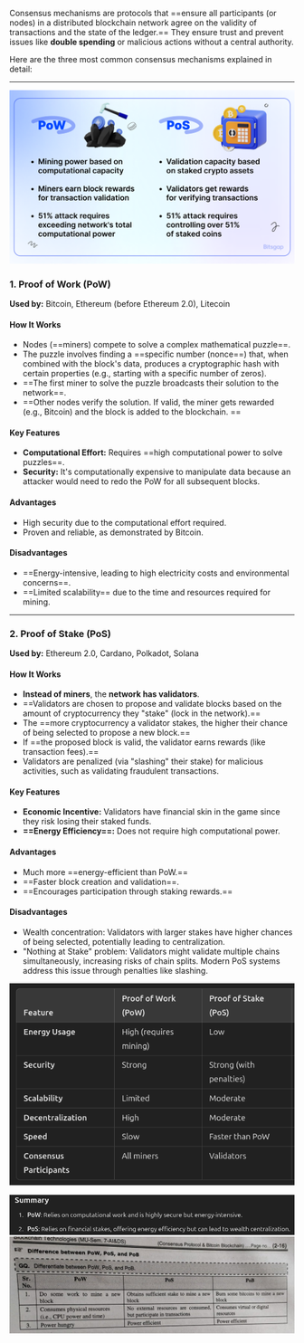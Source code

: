 Consensus mechanisms are protocols that ==ensure all participants (or nodes) in a distributed blockchain network agree on the validity of transactions and the state of the ledger.== They ensure trust and prevent issues like **double spending** or malicious actions without a central authority.

Here are the three most common consensus mechanisms explained in detail:

---

![alt text](Pastedimage20241205133712.png)
### **1. Proof of Work (PoW)**

**Used by:** Bitcoin, Ethereum (before Ethereum 2.0), Litecoin

#### **How It Works**

- Nodes (==miners) compete to solve a complex mathematical puzzle==.
- The puzzle involves finding a ==specific number (nonce==) that, when combined with the block's data, produces a cryptographic hash with certain properties (e.g., starting with a specific number of zeros).
- ==The first miner to solve the puzzle broadcasts their solution to the network==.
- ==Other nodes verify the solution. If valid, the miner gets rewarded (e.g., Bitcoin) and the block is added to the blockchain.
==
#### **Key Features**

- **Computational Effort:** Requires ==high computational power to solve puzzles==.
- **Security:** It's computationally expensive to manipulate data because an attacker would need to redo the PoW for all subsequent blocks.

#### **Advantages**

- High security due to the computational effort required.
- Proven and reliable, as demonstrated by Bitcoin.

#### **Disadvantages**

- ==Energy-intensive, leading to high electricity costs and environmental concerns==.
- ==Limited scalability== due to the time and resources required for mining.

---

### **2. Proof of Stake (PoS)**

**Used by:** Ethereum 2.0, Cardano, Polkadot, Solana

#### **How It Works**

- **Instead of miners**, the **network has validators**.
- ==Validators are chosen to propose and validate blocks based on the amount of cryptocurrency they "stake" (lock in the network).==
- The ==more cryptocurrency a validator stakes, the higher their chance of being selected to propose a new block.==
- If ==the proposed block is valid, the validator earns rewards (like transaction fees).==
- Validators are penalized (via "slashing" their stake) for malicious activities, such as validating fraudulent transactions.

#### **Key Features**

- **Economic Incentive:** Validators have financial skin in the game since they risk losing their staked funds.
- **==Energy Efficiency==:** Does not require high computational power.

#### **Advantages**

- Much more ==energy-efficient than PoW.==
- ==Faster block creation and validation==.
- ==Encourages participation through staking rewards.==

#### **Disadvantages**

- Wealth concentration: Validators with larger stakes have higher chances of being selected, potentially leading to centralization.
- "Nothing at Stake" problem: Validators might validate multiple chains simultaneously, increasing risks of chain splits. Modern PoS systems address this issue through penalties like slashing.


![alt text](Pastedimage20241205133743.png)


![alt text](Pastedimage20241205133803.png)![alt text](Pastedimage20241208113710.png)